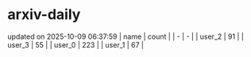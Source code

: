 # arxiv-daily
updated on 2025-10-09 06:37:59
| name | count |
| - | - |
| user_2 | 91 |
| user_3 | 55 |
| user_0 | 223 |
| user_1 | 67 |
